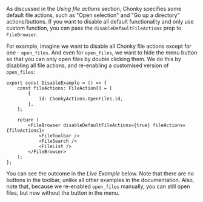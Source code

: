 As discussed in the _Using file actions_ section, Chonky specifies some default file
actions, such as "Open selection" and "Go up a directory" actions/buttons. If you
want to disable all default functionality and only use custom function, you can pass
the `disableDefaultFileActions` prop to `FileBrowser`.

For example, imagine we want to disable all Chonky file actions except for one -
`open_files`. And even for `open_files`, we want to hide the menu button so that you
can only open files by double clicking them. We do this by disabling all file actions,
and re-enabling a customised version of `open_files`:

```tsx
export const DisableExample = () => {
    const fileActions: FileAction[] = [
        {
            id: ChonkyActions.OpenFiles.id,
        },
    ];

    return (
        <FileBrowser disableDefaultFileActions={true} fileActions={fileActions}>
            <FileToolbar />
            <FileSearch />
            <FileList />
        </FileBrowser>
    );
};
```

You can see the outcome in the _Live Example_ below. Note that there are no buttons
in the toolbar, unlike all other examples in the documentation. Also, note that,
because we re-enabled `open_files` manually, you can still open files, but now
without the button in the menu.
